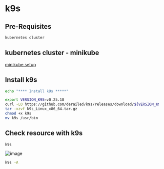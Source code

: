 # k9s

## Pre-Requisites

```bash
kubernetes cluster
```

## kubernetes cluster - minikube
[minikube setup](https://github.com/Naresh240/kubernetes/blob/main/minikube-setup/README.md)

## Install k9s

```bash
echo "**** Install k9s *****"

export VERSION_K9S=v0.25.18
curl -LO https://github.com/derailed/k9s/releases/download/${VERSION_K9S}/k9s_Linux_x86_64.tar.gz
tar -xzvf k9s_Linux_x86_64.tar.gz
chmod +x k9s
mv k9s /usr/bin
```

## Check resource with k9s

```bash
k9s
```
![image](https://user-images.githubusercontent.com/58024415/208837437-19426a5c-8d92-4f61-acd6-8f9ade9eef63.png)

```bash
k9s -A
```
